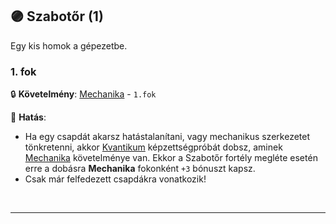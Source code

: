 ## 🟣 Szabotőr (1)

Egy kis homok a gépezetbe.

### 1. fok

🔒 **Követelmény**: [Mechanika](mechanika.md) - `1.fok`

🌟 **Hatás**:
- Ha egy csapdát akarsz hatástalanítani, vagy mechanikus szerkezetet tönkretenni, akkor [Kvantikum](../kepzettsegek.szekunder/kvantikum.md) képzettségpróbát dobsz, aminek [Mechanika](mechanika.md) követelménye van. Ekkor a Szabotőr fortély megléte esetén erre a dobásra **Mechanika** fokonként `+3` bónuszt kapsz.
- Csak már felfedezett csapdákra vonatkozik!

<br />

---
